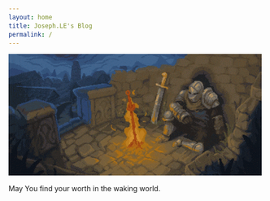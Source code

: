 ```yaml
---
layout: home
title: Joseph.LE's Blog
permalink: /
---
```

![](/assets/img/dark-souls.gif)

May You find your worth in the waking world.


